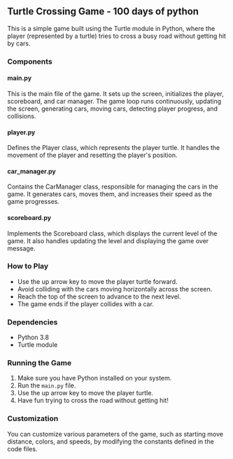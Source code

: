 ## Turtle Crossing Game - 100 days of python

This is a simple game built using the Turtle module in Python, where the player (represented by a turtle) tries to cross a busy road without getting hit by cars.

### Components

#### main.py
This is the main file of the game. It sets up the screen, initializes the player, scoreboard, and car manager. The game loop runs continuously, updating the screen, generating cars, moving cars, detecting player progress, and collisions.

#### player.py
Defines the Player class, which represents the player turtle. It handles the movement of the player and resetting the player's position.

#### car_manager.py
Contains the CarManager class, responsible for managing the cars in the game. It generates cars, moves them, and increases their speed as the game progresses.

#### scoreboard.py
Implements the Scoreboard class, which displays the current level of the game. It also handles updating the level and displaying the game over message.

### How to Play

- Use the up arrow key to move the player turtle forward.
- Avoid colliding with the cars moving horizontally across the screen.
- Reach the top of the screen to advance to the next level.
- The game ends if the player collides with a car.

### Dependencies

- Python 3.8
- Turtle module

### Running the Game

1. Make sure you have Python installed on your system.
2. Run the `main.py` file.
3. Use the up arrow key to move the player turtle.
4. Have fun trying to cross the road without getting hit!

### Customization

You can customize various parameters of the game, such as starting move distance, colors, and speeds, by modifying the constants defined in the code files.
